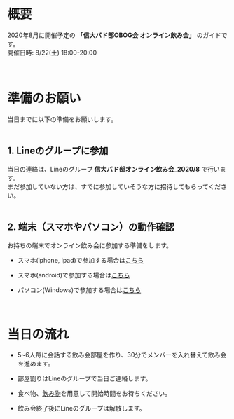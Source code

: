 # 概要
2020年8月に開催予定の **「信大バド部OBOG会 オンライン飲み会」** のガイドです。 <br>
開催日時: 8/22(土) 18:00-20:00 <br>
<br>
<br>

# 準備のお願い
当日までに以下の準備をお願いします。<br>
<br>

## 1. Lineのグループに参加
当日の連絡は、Lineのグループ **信大バド部オンライン飲み会_2020/8** で行います。<br>
まだ参加していない方は、すでに参加していそうな方に招待してもらってください。<br>
<br>

## 2. 端末（スマホやパソコン）の動作確認
お持ちの端末でオンライン飲み会に参加する準備をします。<br>

- スマホ(iphone, ipad)で参加する場合は[こちら](/tanmatsu_check/ios.md)

- スマホ(android)で参加する場合は[こちら](/tanmatsu_check/android.md)

- パソコン(Windows)で参加する場合は[こちら](/tanmatsu_check/windows.md)

<br>

# 当日の流れ

- 5~6人毎に会話する飲み会部屋を作り、30分でメンバーを入れ替えて飲み会を進めます。

- 部屋割りはLineのグループで当日ご連絡します。

- 食べ物、[飲み物](https://www.amazon.co.jp/s?k=%E5%A4%A7%E4%BA%94%E9%83%8E&__mk_ja_JP=%E3%82%AB%E3%82%BF%E3%82%AB%E3%83%8A&ref=nb_sb_noss_2)を用意して開始時間をお待ちください。

- 飲み会終了後にLineのグループは解散します。




